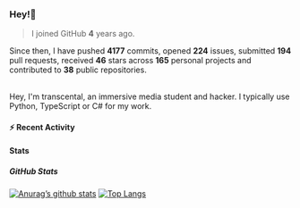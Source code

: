 ### Hey!👋
<!-- [![Banner](banner.png)](https://dillonb07.is-a.dev) -->


> I joined GitHub **4** years ago.

Since then, I have pushed **4177** commits, opened **224** issues, submitted **194** pull requests, received **46** stars across **165** personal projects and contributed to **38** public repositories.

<br>
Hey, I'm transcental, an immersive media student and hacker. I typically use Python, TypeScript or C# for my work.

<br>

#### :zap: Recent Activity

<!--START_SECTION:activity-->
<!--END_SECTION:activity-->

#### Stats

##### GitHub Stats
[![Anurag’s github stats](https://github-readme-stats.vercel.app/api?username=transcental&show_icons=true&theme=radical)](https://github.com/transcental)
[![Top Langs](https://github-readme-stats.vercel.app/api/top-langs/?username=transcental&layout=compact&theme=radical)](https://github.com/transcental)

